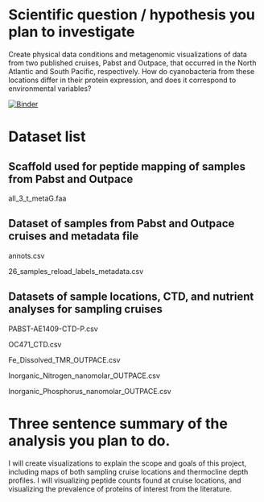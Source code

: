 # Scientific question / hypothesis you plan to investigate
Create physical data conditions and metagenomic visualizations of data from two published cruises, Pabst and Outpace, that occurred in the North Atlantic and South Pacific, respectively. How do cyanobacteria from these locations differ in their protein expression, and does it correspond to environmental variables?

[![Binder](https://mybinder.org/badge.svg)](https://mybinder.org/v2/gh/hannaand026/Final_project.ipynb/main?urlpath=git-pull%3Frepo%3Dhttps%253A%252F%252Fgithub.com%252Fpangeo-data%252Fpangeo-docker-images%26urlpath%3Dtree%252Fpangeo-docker-images%252FFinal_project.ipynb%26branch%3Dmaster)

# Dataset list
## Scaffold used for peptide mapping of samples from Pabst and Outpace 
all_3_t_metaG.faa

## Dataset of samples from Pabst and Outpace cruises and metadata file
annots.csv

26_samples_reload_labels_metadata.csv

## Datasets of sample locations, CTD, and nutrient analyses for sampling cruises
PABST-AE1409-CTD-P.csv

OC471_CTD.csv

Fe_Dissolved_TMR_OUTPACE.csv

Inorganic_Nitrogen_nanomolar_OUTPACE.csv

Inorganic_Phosphorus_nanomolar_OUTPACE.csv

# Three sentence summary of the analysis you plan to do.
I will create visualizations to explain the scope and goals of this project, including maps of both sampling cruise locations and thermocline depth profiles. I will visualizing peptide counts found at cruise locations, and visualizing the prevalence of proteins of interest from the literature.


